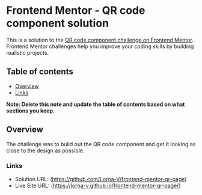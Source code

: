 # Frontend Mentor - QR code component solution

This is a solution to the [QR code component challenge on Frontend Mentor](https://www.frontendmentor.io/challenges/qr-code-component-iux_sIO_H). Frontend Mentor challenges help you improve your coding skills by building realistic projects. 

## Table of contents

- [Overview](#overview) 
- [Links](#links)

**Note: Delete this note and update the table of contents based on what sections you keep.**

## Overview

The challenge was to build out the QR code component and get it looking as close to the design as possible.


### Links

- Solution URL: (https://github.com/Lorna-V/frontend-mentor-qr-page)
- Live Site URL: (https://lorna-v.github.io/frontend-mentor-qr-page/)